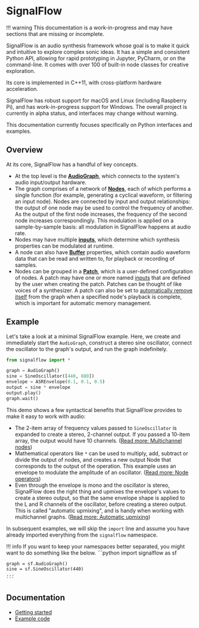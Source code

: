 # SignalFlow

!!! warning
    This documentation is a work-in-progress and may have sections that are missing or incomplete.

SignalFlow is an audio synthesis framework whose goal is to make it quick and intuitive to explore complex sonic ideas. It has a simple and consistent Python API, allowing for rapid prototyping in Jupyter, PyCharm, or on the command-line. It comes with over 100 of built-in node classes for creative exploration.

Its core is implemented in C++11, with cross-platform hardware acceleration.  

SignalFlow has robust support for macOS and Linux (including Raspberry Pi), and has work-in-progress support for Windows. The overall project is currently in alpha status, and interfaces may change without warning.

This documentation currently focuses specifically on Python interfaces and examples.

## Overview

At its core, SignalFlow has a handful of key concepts.

- At the top level is the **[AudioGraph](graph)**, which connects to the system's audio input/output hardware.
- The graph comprises of a network of **[Nodes](node)**, each of which performs a single function (for example, generating a cyclical waveform, or filtering an input node). Nodes are connected by input and output relationships: the output of one node may be used to control the frequency of another. As the output of the first node increases, the frequency of the second node increases correspondingly. This modulation is applied on a sample-by-sample basis: all modulation in SignalFlow happens at audio rate.
- Nodes may have multiple **[inputs](node/inputs)**, which determine which synthesis properties can be modulated at runtime.
- A node can also have **[Buffer](buffer)** properties, which contain audio waveform data that can be read and written to, for playback or recording of samples. 
- Nodes can be grouped in a **[Patch](patch)**, which is a user-defined configuration of nodes. A patch may have one or more named [inputs](patch/inputs) that are defined by the user when creating the patch. Patches can be thought of like voices of a synthesizer. A patch can also be set to [automatically remove itself](patch/auto-free) from the graph when a specified node's playback is complete, which is important for automatic memory management.

## Example

Let's take a look at a minimal SignalFlow example. Here, we create and immediately start the `AudioGraph`, construct a stereo sine oscillator, connect the oscillator to the graph's output, and run the graph indefinitely.

```python
from signalflow import *

graph = AudioGraph()
sine = SineOscillator([440, 880])
envelope = ASREnvelope(0.1, 0.1, 0.5)
output = sine * envelope
output.play()
graph.wait()
```

This demo shows a few syntactical benefits that SignalFlow provides to make it easy to work with audio:

 - The 2-item array of frequency values passed to `SineOscillator` is expanded to create a stereo, 2-channel output. If you passed a 10-item array, the output would have 10 channels. ([Read more: Multichannel nodes](node/multichannel))
 - Mathematical operators like `*` can be used to multiply, add, subtract or divide the output of nodes, and creates a new output Node that corresponds to the output of the operation. This example uses an envelope to modulate the amplitude of an oscillator. ([Read more: Node operators](node/operators))
 - Even through the envelope is mono and the oscillator is stereo, SignalFlow does the right thing and upmixes the envelope's values to create a stereo output, so that the same envelope shape is applied to the L and R channels of the oscillator, before creating a stereo output. This is called "automatic upmixing", and is handy when working with multichannel graphs. ([Read more: Automatic upmixing](node/multichannel#automatic-upmixing))

In subsequent examples, we will skip the `import` line and assume you have already imported everything from the `signalflow` namespace.

!!! info
    If you want to keep your namespaces better separated, you might want to do something like the below.
    ```python
    import signalflow as sf

    graph = sf.AudioGraph()
    sine = sf.SineOscillator(440)
    ...
    ```

## Documentation

- [Getting started](getting-started)
- [Example code](http://github.com/ideoforms/signalflow/tree/master/examples/python)
